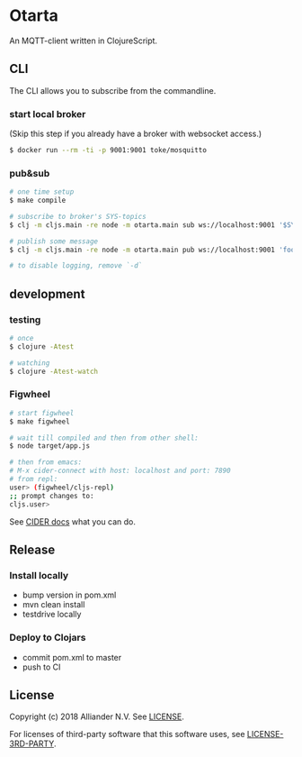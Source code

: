 # Otarta

An MQTT-client written in ClojureScript.


## CLI

The CLI allows you to subscribe from the commandline.  

### start local broker

(Skip this step if you already have a broker with websocket access.)

```bash
$ docker run --rm -ti -p 9001:9001 toke/mosquitto
```

### pub&sub

```bash
# one time setup
$ make compile

# subscribe to broker's SYS-topics
$ clj -m cljs.main -re node -m otarta.main sub ws://localhost:9001 '$SYS/#' -d

# publish some message
$ clj -m cljs.main -re node -m otarta.main pub ws://localhost:9001 'foo/bar' 'baz' -d

# to disable logging, remove `-d`
```

## development

### testing

```bash
# once
$ clojure -Atest

# watching
$ clojure -Atest-watch
```

### Figwheel

```bash
# start figwheel
$ make figwheel

# wait till compiled and then from other shell:
$ node target/app.js

# then from emacs:
# M-x cider-connect with host: localhost and port: 7890
# from repl:
user> (figwheel/cljs-repl)
;; prompt changes to:
cljs.user>
```

See [CIDER docs](https://cider.readthedocs.io/en/latest/interactive_programming/) what you can do.


## Release

### Install locally

- bump version in pom.xml
- mvn clean install
- testdrive locally

### Deploy to Clojars

- commit pom.xml to master
- push to CI


## License

Copyright (c) 2018 Alliander N.V. See [LICENSE](./LICENSE).

For licenses of third-party software that this software uses, see [LICENSE-3RD-PARTY](./LICENSE-3RD-PARTY).
